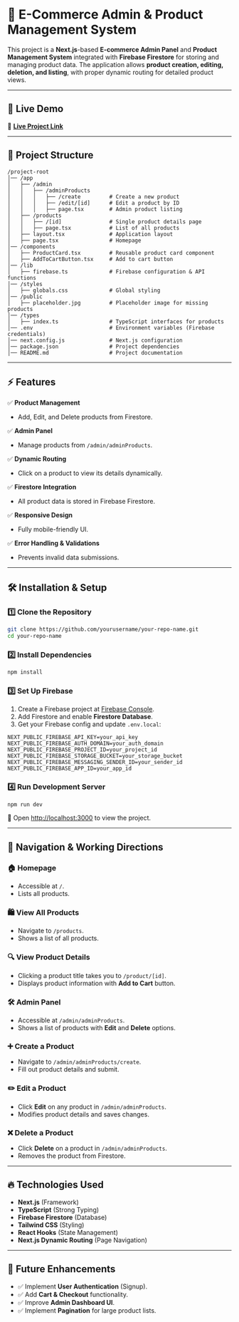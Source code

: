 # 🛒 E-Commerce Admin & Product Management System

This project is a **Next.js**-based **E-commerce Admin Panel** and **Product Management System** integrated with **Firebase Firestore** for storing and managing product data. The application allows **product creation, editing, deletion, and listing**, with proper dynamic routing for detailed product views.

---

## 🚀 **Live Demo**
🔗 **[Live Project Link](https://zatiq-ecommerce.vercel.app/)**

---

## 📂 **Project Structure**
```
/project-root
│── /app
│   ├── /admin
│   │   ├── /adminProducts
│   │   │   ├── /create         # Create a new product
│   │   │   ├── /edit/[id]      # Edit a product by ID
│   │   │   ├── page.tsx        # Admin product listing
│   ├── /products
│   │   ├── /[id]               # Single product details page
│   │   ├── page.tsx            # List of all products
│   ├── layout.tsx              # Application layout
│   ├── page.tsx                # Homepage
│── /components
│   ├── ProductCard.tsx         # Reusable product card component
│   ├── AddToCartButton.tsx     # Add to cart button
│── /lib
│   ├── firebase.ts             # Firebase configuration & API functions
│── /styles
│   ├── globals.css             # Global styling
│── /public
│   ├── placeholder.jpg         # Placeholder image for missing products
│── /types
│   ├── index.ts                # TypeScript interfaces for products
│── .env                        # Environment variables (Firebase credentials)
│── next.config.js              # Next.js configuration
│── package.json                # Project dependencies
│── README.md                   # Project documentation
```

---

## ⚡ **Features**
✅ **Product Management**  
- Add, Edit, and Delete products from Firestore.  

✅ **Admin Panel**  
- Manage products from `/admin/adminProducts`.  

✅ **Dynamic Routing**  
- Click on a product to view its details dynamically.  

✅ **Firestore Integration**  
- All product data is stored in Firebase Firestore.  

✅ **Responsive Design**  
- Fully mobile-friendly UI.  

✅ **Error Handling & Validations**  
- Prevents invalid data submissions.  

---

## 🛠️ **Installation & Setup**
### 1️⃣ **Clone the Repository**
```sh
git clone https://github.com/yourusername/your-repo-name.git
cd your-repo-name
```

### 2️⃣ **Install Dependencies**
```sh
npm install
```

### 3️⃣ **Set Up Firebase**
1. Create a Firebase project at [Firebase Console](https://console.firebase.google.com/).
2. Add Firestore and enable **Firestore Database**.
3. Get your Firebase config and update `.env.local`:
```env
NEXT_PUBLIC_FIREBASE_API_KEY=your_api_key
NEXT_PUBLIC_FIREBASE_AUTH_DOMAIN=your_auth_domain
NEXT_PUBLIC_FIREBASE_PROJECT_ID=your_project_id
NEXT_PUBLIC_FIREBASE_STORAGE_BUCKET=your_storage_bucket
NEXT_PUBLIC_FIREBASE_MESSAGING_SENDER_ID=your_sender_id
NEXT_PUBLIC_FIREBASE_APP_ID=your_app_id
```

### 4️⃣ **Run Development Server**
```sh
npm run dev
```
🔹 Open [http://localhost:3000](http://localhost:3000) to view the project.

---

## 📌 **Navigation & Working Directions**
### 🏠 **Homepage**
- Accessible at `/`.
- Lists all products.

### 🛍️ **View All Products**
- Navigate to `/products`.
- Shows a list of all products.

### 🔍 **View Product Details**
- Clicking a product title takes you to `/product/[id]`.
- Displays product information with **Add to Cart** button.

### 🛠️ **Admin Panel**
- Accessible at `/admin/adminProducts`.
- Shows a list of products with **Edit** and **Delete** options.

### ➕ **Create a Product**
- Navigate to `/admin/adminProducts/create`.
- Fill out product details and submit.

### ✏️ **Edit a Product**
- Click **Edit** on any product in `/admin/adminProducts`.
- Modifies product details and saves changes.

### ❌ **Delete a Product**
- Click **Delete** on a product in `/admin/adminProducts`.
- Removes the product from Firestore.

---

## 🔥 **Technologies Used**
- **Next.js** (Framework)
- **TypeScript** (Strong Typing)
- **Firebase Firestore** (Database)
- **Tailwind CSS** (Styling)
- **React Hooks** (State Management)
- **Next.js Dynamic Routing** (Page Navigation)

---

## 📜 **Future Enhancements**
- ✅ Implement **User Authentication** (Signup).
- ✅ Add **Cart & Checkout** functionality.
- ✅ Improve **Admin Dashboard UI**.
- ✅ Implement **Pagination** for large product lists.


